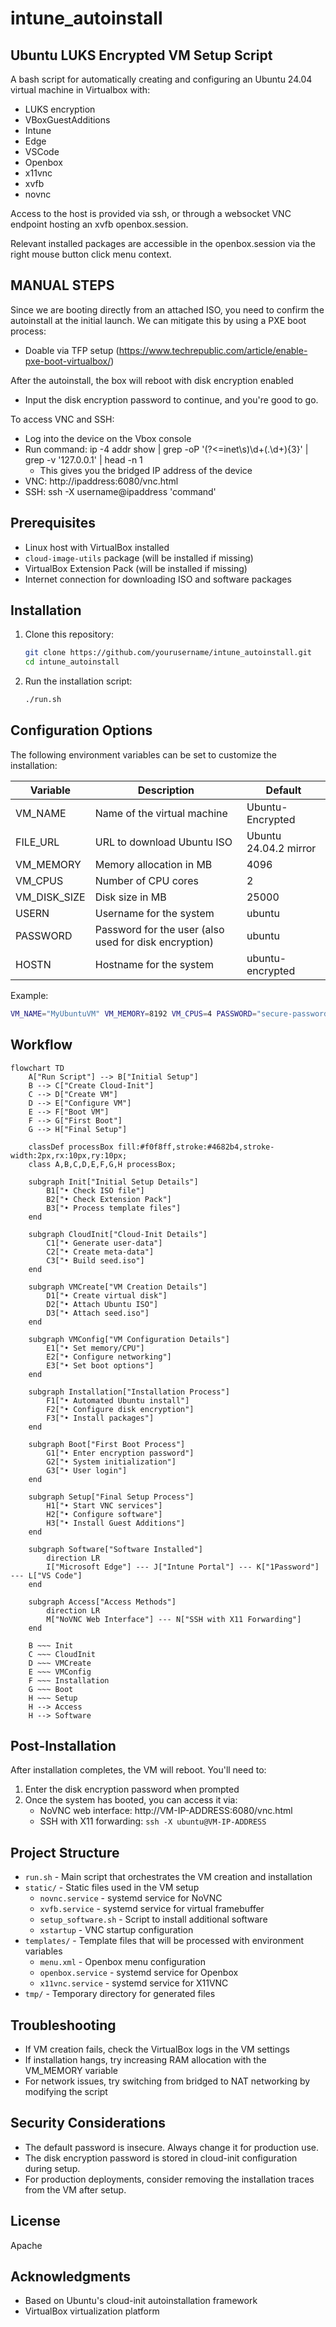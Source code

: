 # intune_autoinstall

## Ubuntu LUKS Encrypted VM Setup Script

A bash script for automatically creating and configuring an Ubuntu 24.04 virtual machine in Virtualbox with:
  - LUKS encryption
  - VBoxGuestAdditions
  - Intune
  - Edge
  - VSCode
  - Openbox
  - x11vnc
  - xvfb
  - novnc

Access to the host is provided via ssh, or through a websocket VNC endpoint hosting an xvfb openbox.session.

Relevant installed packages are accessible in the openbox.session via the right mouse button click menu context. 

## MANUAL STEPS

Since we are booting directly from an attached ISO, you need to confirm the autoinstall at the initial launch.
We can mitigate this by using a PXE boot process:
  - Doable via TFP setup (https://www.techrepublic.com/article/enable-pxe-boot-virtualbox/)

After the autoinstall, the box will reboot with disk encryption enabled
  - Input the disk encryption password to continue, and you're good to go.

To access VNC and SSH:
  - Log into the device on the Vbox console
  - Run command: ip -4 addr show | grep -oP '(?<=inet\s)\d+(\.\d+){3}' | grep -v '127.0.0.1' | head -n 1
    - This gives you the bridged IP address of the device
  - VNC: http://ipaddress:6080/vnc.html 
  - SSH: ssh -X username@ipaddress 'command'

## Prerequisites

- Linux host with VirtualBox installed
- `cloud-image-utils` package (will be installed if missing)
- VirtualBox Extension Pack (will be installed if missing)
- Internet connection for downloading ISO and software packages

## Installation

1. Clone this repository:
   ```bash
   git clone https://github.com/yourusername/intune_autoinstall.git
   cd intune_autoinstall
   ```

2. Run the installation script:
   ```bash
   ./run.sh
   ```

## Configuration Options

The following environment variables can be set to customize the installation:

| Variable | Description | Default |
|----------|-------------|---------|
| VM_NAME | Name of the virtual machine | Ubuntu-Encrypted |
| FILE_URL | URL to download Ubuntu ISO | Ubuntu 24.04.2 mirror |
| VM_MEMORY | Memory allocation in MB | 4096 |
| VM_CPUS | Number of CPU cores | 2 |
| VM_DISK_SIZE | Disk size in MB | 25000 |
| USERN | Username for the system | ubuntu |
| PASSWORD | Password for the user (also used for disk encryption) | ubuntu |
| HOSTN | Hostname for the system | ubuntu-encrypted |

Example:
```bash
VM_NAME="MyUbuntuVM" VM_MEMORY=8192 VM_CPUS=4 PASSWORD="secure-password" ./run.sh
```
## Workflow
```mermaid
flowchart TD
    A["Run Script"] --> B["Initial Setup"]
    B --> C["Create Cloud-Init"]
    C --> D["Create VM"]
    D --> E["Configure VM"]
    E --> F["Boot VM"]
    F --> G["First Boot"]
    G --> H["Final Setup"]
    
    classDef processBox fill:#f0f8ff,stroke:#4682b4,stroke-width:2px,rx:10px,ry:10px;
    class A,B,C,D,E,F,G,H processBox;
    
    subgraph Init["Initial Setup Details"]
        B1["• Check ISO file"]
        B2["• Check Extension Pack"]
        B3["• Process template files"]
    end
    
    subgraph CloudInit["Cloud-Init Details"]
        C1["• Generate user-data"]
        C2["• Create meta-data"]
        C3["• Build seed.iso"]
    end
    
    subgraph VMCreate["VM Creation Details"]
        D1["• Create virtual disk"]
        D2["• Attach Ubuntu ISO"]
        D3["• Attach seed.iso"]
    end
    
    subgraph VMConfig["VM Configuration Details"]
        E1["• Set memory/CPU"]
        E2["• Configure networking"]
        E3["• Set boot options"]
    end
    
    subgraph Installation["Installation Process"]
        F1["• Automated Ubuntu install"]
        F2["• Configure disk encryption"]
        F3["• Install packages"]
    end
    
    subgraph Boot["First Boot Process"]
        G1["• Enter encryption password"]
        G2["• System initialization"]
        G3["• User login"]
    end
    
    subgraph Setup["Final Setup Process"]
        H1["• Start VNC services"]
        H2["• Configure software"]
        H3["• Install Guest Additions"]
    end
    
    subgraph Software["Software Installed"]
        direction LR
        I["Microsoft Edge"] --- J["Intune Portal"] --- K["1Password"] --- L["VS Code"]
    end
    
    subgraph Access["Access Methods"]
        direction LR
        M["NoVNC Web Interface"] --- N["SSH with X11 Forwarding"]
    end
    
    B ~~~ Init
    C ~~~ CloudInit
    D ~~~ VMCreate
    E ~~~ VMConfig
    F ~~~ Installation
    G ~~~ Boot
    H ~~~ Setup
    H --> Access
    H --> Software
```

## Post-Installation

After installation completes, the VM will reboot. You'll need to:

1. Enter the disk encryption password when prompted
2. Once the system has booted, you can access it via:
   - NoVNC web interface: http://VM-IP-ADDRESS:6080/vnc.html
   - SSH with X11 forwarding: `ssh -X ubuntu@VM-IP-ADDRESS`

## Project Structure

- `run.sh` - Main script that orchestrates the VM creation and installation
- `static/` - Static files used in the VM setup
  - `novnc.service` - systemd service for NoVNC
  - `xvfb.service` - systemd service for virtual framebuffer
  - `setup_software.sh` - Script to install additional software
  - `xstartup` - VNC startup configuration
- `templates/` - Template files that will be processed with environment variables
  - `menu.xml` - Openbox menu configuration
  - `openbox.service` - systemd service for Openbox
  - `x11vnc.service` - systemd service for X11VNC
- `tmp/` - Temporary directory for generated files

## Troubleshooting

- If VM creation fails, check the VirtualBox logs in the VM settings
- If installation hangs, try increasing RAM allocation with the VM_MEMORY variable
- For network issues, try switching from bridged to NAT networking by modifying the script

## Security Considerations

- The default password is insecure. Always change it for production use.
- The disk encryption password is stored in cloud-init configuration during setup.
- For production deployments, consider removing the installation traces from the VM after setup.

## License

Apache

## Acknowledgments

- Based on Ubuntu's cloud-init autoinstallation framework
- VirtualBox virtualization platform

